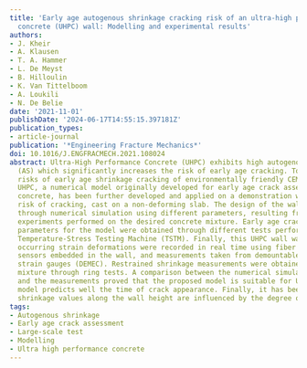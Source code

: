 ```yaml
---
title: 'Early age autogenous shrinkage cracking risk of an ultra-high performance
  concrete (UHPC) wall: Modelling and experimental results'
authors:
- J. Kheir
- A. Klausen
- T. A. Hammer
- L. De Meyst
- B. Hilloulin
- K. Van Tittelboom
- A. Loukili
- N. De Belie
date: '2021-11-01'
publishDate: '2024-06-17T14:55:15.397181Z'
publication_types:
- article-journal
publication: '*Engineering Fracture Mechanics*'
doi: 10.1016/J.ENGFRACMECH.2021.108024
abstract: Ultra-High Performance Concrete (UHPC) exhibits high autogenous shrinkage
  (AS) which significantly increases the risk of early age cracking. To predict the
  risks of early age shrinkage cracking of environmentally friendly CEM III-based
  UHPC, a numerical model originally developed for early age crack assessment of ordinary
  concrete, has been further developed and applied on a demonstration wall with high
  risk of cracking, cast on a non-deforming slab. The design of the wall was determined
  through numerical simulation using different parameters, resulting from specific
  experiments performed on the desired concrete mixture. Early age crack assessment
  parameters for the model were obtained through different tests performed using the
  Temperature-Stress Testing Machine (TSTM). Finally, this UHPC wall was built, and
  occurring strain deformations were recorded in real time using fiber optic (SOFO)
  sensors embedded in the wall, and measurements taken from demountable mechanical
  strain gauges (DEMEC). Restrained shrinkage measurements were obtained for the same
  mixture through ring tests. A comparison between the numerical simulation results
  and the measurements proved that the proposed model is suitable for UHPC, and the
  model predicts well the time of crack appearance. Finally, it has been shown that
  shrinkage values along the wall height are influenced by the degree of restraint.
tags:
- Autogenous shrinkage
- Early age crack assessment
- Large-scale test
- Modelling
- Ultra high performance concrete
---
```


